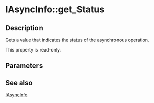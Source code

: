# IAsyncInfo::get_Status

## Description

Gets a value that indicates the status of the asynchronous operation.

This property is read-only.

## Parameters

## See also

[IAsyncInfo](https://learn.microsoft.com/windows/desktop/api/asyncinfo/nn-asyncinfo-iasyncinfo)